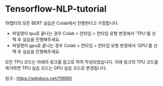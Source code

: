 # Tensorflow-NLP-tutorial

19챕터의 모든 BERT 실습은 Colab에서 진행한다고 가정합니다.  

* 파일명이 tpu로 끝나는 경우 Colab > 런타임 > 런타임 유형 변경에서 'TPU'를 선택 후 실습을 진행해주세요.
* 파일명이 gpu로 끝나는 경우 Colab > 런타임 > 런타임 유형 변경에서 'GPU'를 선택 후 실습을 진행해주세요.

모든 TPU 코드는 아래의 링크를 참고로 하여 작성되었습니다. 아래 링크의 TPU 코드를 제거하면 TPU 실습 코드는 GPU 실습 코드로 변경됩니다. 

링크 : https://wikidocs.net/119990
